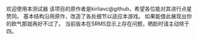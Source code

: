 欢迎使用本测试器
该项目的原作者是kirliavc@github，希望各位能对其进行点星赞同。
基本结构沿用原作，改造了各处细节以适应本游戏。
如果能借此展现出你的欧气那就再好不过了。
当前版本在SRMS显示上存在问题，晒脸时请主动除于四。
